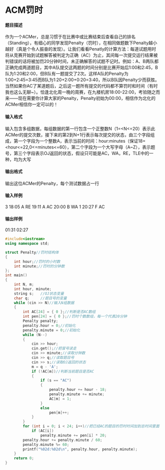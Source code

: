 # ACM罚时

#### 题目描述

作为一个ACMer，总是习惯于在比赛中或比赛结束后查看自己的排名（Standing），有细心的同学发现Penalty（罚时），在相同做题数下Penalty越小越好（真是个令人振奋的发现）。让我们看看Penatly的计算方法：每道试题用时将从竞赛开始到试题解答被判定为正确（AC）为止，其间每一次提交运行结果被判错误的话将被加罚20分钟时间，未正确解答的试题不记时。例如：A、B两队都正确完成两道题目，其中A队提交这两题的时间分别是比赛开始后1:00和2:45，B队为1:20和2:00，但B队有一题提交了2次。这样A队的Penalty为1:00+2:45=3:45而B队为1:20+2:00+0:20=3:40，所以B队因Penalty少而获胜。当然如果你AC了某道题后，之后这一题所有提交的代码都不算罚时和时间（有时我也这么无聊~）。恰逢北化周一晚的周赛，在九楼机房18:00-22:00，考验随之而来——现在需要你计算大家的Penalty，Penalty初始为00:00，相信作为北化的ACMer相信你一定可以的！

#### 输入格式

输入包含多组数据，每组数据的第一行包含一个正整数N（1=<N<=20）表示此ACMer的提交次数，接下来的第2到N+1行表示每次提交的状态，由三个字段组成，第一个字段为一个整数A，表示当前的时间：hour:minutes（保证18=<hour<=22,0<=minutes<=60），第二个字段为一个大写字母（A~Z），表示题号，第三个字段表示OJ返回的状态，假设只可能是AC，WA，RE，TLE中的一种，均为大写

#### 输出格式

输出这位ACMer的Penalty，每个测试数据占一行

#### 输入样例

3
18:05 A RE
19:11 A AC
20:00 B WA
1
20:27 F AC

#### 输出样例

01:31
02:27

```c++
#include<iostream>
using namespace std;

struct Penalty//罚时结构体 
{
	int hour;//罚时的小时数 
	int minute;//罚时的分钟数 
};
int main()
{
	int N, m;
	int hour, minute;
	string s;	//OJ状态变量
	char q;		//题目号的变量
	while (cin >> N)//输入N组数据 
	{
		int AC[24] = { 0 };//判断是否AC数组 
		int pen[24] = { 0 };//罚时个数数组，每一个代表20分钟 
		Penalty penalty;
		penalty.hour = 0;//初始化 
		penalty.minute = 0;//初始化 
		while (N--)
		{
			cin >> hour;
			cin.get();//把冒号读走 
			cin >> minute;//读取分钟数 
			cin >> q;//读取题目号 
			cin >> s;//读取OJ返回的状态 
			m = q - 'A';
			if (!AC[m])//判断当前题目是否AC 
			{
				if (s == "AC")
				{
					penalty.hour += hour - 18;
					penalty.minute += minute;
					AC[m] = 1;
				}
				else
					pen[m]++;
			}
		}
		for (int i = 0; i < 24; i++)//把已经AC的题目的罚时时间加到总时间里面 
			if (AC[i])
				penalty.minute += pen[i] * 20;
		penalty.hour += penalty.minute / 60;
		penalty.minute %= 60;
		printf("%02d:%02d\n", penalty.hour, penalty.minute);
	}
	return 0;
}

```

